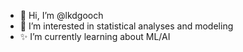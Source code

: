 - 👋 Hi, I’m @lkdgooch
- 👀 I’m interested in statistical analyses and modeling
- ✨ I’m currently learning about ML/AI

<!---
lkdgooch/lkdgooch is a ✨ special ✨ repository because its `README.md` (this file) appears on your GitHub profile.
You can click the Preview link to take a look at your changes.
--->
